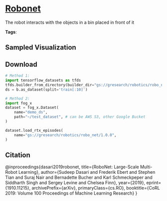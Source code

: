 # [Robonet](././pages/datasets/robo_net.md)

The robot interacts with the objects in a bin placed in front of it

**Tags**: 

## Sampled Visualization



## Download


```python
# Method 1: 
import tensorflow_datasets as tfds
tfds.builder_from_directory(builder_dir="gs://gresearch/robotics/robo_net/1.0.0")
ds = b.as_dataset(split='train[:10]')

# Method 2:
import fog_x
dataset = fog_x.Dataset(
    name="demo_ds",
    path="~/test_dataset", # can be AWS S3, other Google Bucket
)  

dataset.load_rtx_episodes(
    name="gs://gresearch/robotics/robo_net/1.0.0",
)
```


## Citation

@inproceedings{dasari2019robonet,
    title={RoboNet: Large-Scale Multi-Robot Learning},
    author={Sudeep Dasari and Frederik Ebert and Stephen Tian and Suraj Nair and Bernadette Bucher and Karl Schmeckpeper and Siddharth Singh and Sergey Levine and Chelsea Finn},
    year={2019},
    eprint={1910.11215},
    archivePrefix={arXiv},
    primaryClass={cs.RO},
    booktitle={CoRL 2019: Volume 100 Proceedings of Machine Learning Research}
}